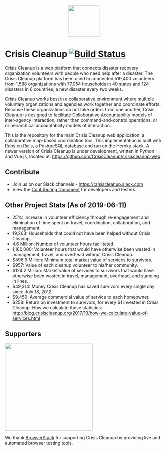 <p align="center"><a href="https://www.crisiscleanup.org" target="_blank"><img width="100"src="https://www.crisiscleanup.org/assets/ccu-logo-balloons-353e457afd4f92da5df63e398a3688da.png"></a></p>

# Crisis Cleanup [![Build Status](https://circleci.com/gh/CrisisCleanup/crisiscleanup.png?style=shield)](https://circleci.com/gh/crisiscleanup/crisiscleanup)

Crisis Cleanup is a web platform that connects disaster recovery organization volunteers with people who need help after a disaster. The Crisis Cleanup platform has been used to connected 519,400 volunteers from 1,588 organizations with 77,054 households in 40 states and 124 disasters in 6 countries; a new disaster every two weeks.

Crisis Cleanup works best in a collaborative environment where multiple voluntary organizations and agencies work together and coordinate efforts. Because these organizations do not take orders from one another, Crisis Cleanup is designed to facilitate Collaborative Accountability models of inter-agency interaction, rather than command-and-control operations, or or heirarchical accountability models of interaction. 

This is the repository for the main Crisis Cleanup web application, a collaborative map-based coordination tool. This implementation is built with Ruby on Rails, a PostgreSQL database and run on the Heroku stack. A newer version of Crisis Cleanup is under development, written in Python and Vue.js, located at: https://github.com/CrisisCleanup/crisiscleanup-web

## Contribute

- Join us on our Slack channels - https://crisiscleanup.slack.com
- View the [Contributing Document](./CONTRIBUTING.md) for developers and testers.

Other Project Stats (As of 2019-06-11)
-------------

 - 25%: Increase in volunteer efficiency through re-engagement and elimination of time spent on travel, coordination, collaboration, and management.
 - 19,263: Households that could not have been helped without Crisis Cleanup.
 - 4.6 Million: Number of volunteer hours facilitated.
 - 1,160,000: Volunteer hours that would have otherwise been wasted in management, travel, and overhead without Crisis Cleanup.
 - $496.9 Million: Minimum total market value of services to survivors.
 - $957: Value of each cleanup volunteer to his/her community.
 - $124.2 Million: Market value of services to survivors that would have otherwise been wasted in travel, management, overhead, and standing in lines.
 - $49,314: Money Crisis Cleanup has saved survivors every single day since July 18, 2012.
 - $9,450: Average commercial value of service to each homeowner.
 - $258: Return on investment to survivors, for every $1 invested in Crisis Cleanup.
How we calculate these statistics: http://blog.crisiscleanup.org/2017/10/how-we-calculate-value-of-services.html

## Supporters
<img src="http://www.browserstack.com/images/layout/browserstack-logo-600x315.png" width="280"/>

We thank [BrowserStack](http://www.browserstack.com) for supporting Crisis Cleanup by providing live and automated browser testing tools.
